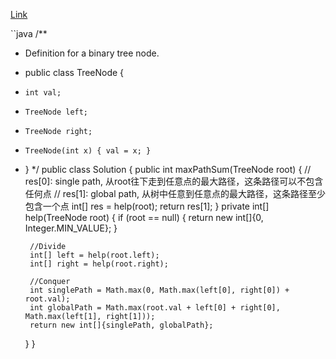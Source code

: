 [Link](https://leetcode.com/problems/binary-tree-maximum-path-sum/)

``java
/**
 * Definition for a binary tree node.
 * public class TreeNode {
 *     int val;
 *     TreeNode left;
 *     TreeNode right;
 *     TreeNode(int x) { val = x; }
 * }
 */
public class Solution {
    public int maxPathSum(TreeNode root) {
        // res[0]: single path, 从root往下走到任意点的最大路径，这条路径可以不包含任何点
        // res[1]: global path, 从树中任意到任意点的最大路径，这条路径至少包含一个点
        int[] res = help(root);
        return res[1];
    }
    private int[] help(TreeNode root) {
        if (root == null) {
            return new int[]{0, Integer.MIN_VALUE};
        }
        
        //Divide
        int[] left = help(root.left);
        int[] right = help(root.right);
        
        //Conquer
        int singlePath = Math.max(0, Math.max(left[0], right[0]) + root.val); 
        int globalPath = Math.max(root.val + left[0] + right[0], Math.max(left[1], right[1]));
        return new int[]{singlePath, globalPath};
    }
}
